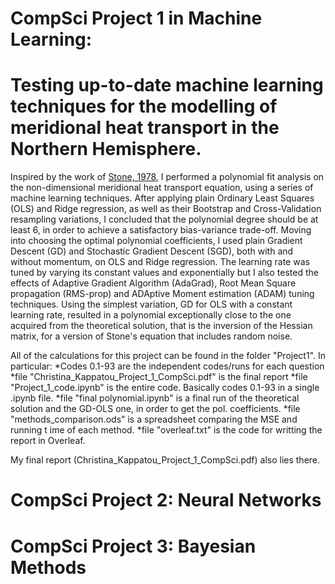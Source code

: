 # CompSci Project 1 in Machine Learning: 
# Testing up-to-date machine learning techniques for the modelling of meridional heat transport in the Northern Hemisphere.

Inspired by the work of [Stone, 1978](https://www.sciencedirect.com/science/article/pii/0377026578900064), I performed a polynomial fit analysis on the non-dimensional meridional heat transport equation, using a series of machine learning techniques. After applying plain Ordinary Least Squares (OLS) and Ridge regression, as well as their Bootstrap and Cross-Validation resampling variations, I concluded that the polynomial degree should be at least 6, in order to achieve a satisfactory bias-variance trade-off. Moving into choosing the optimal polynomial coefficients, I used plain Gradient Descent (GD) and Stochastic Gradient Descent (SGD), both with and without momentum, on OLS and Ridge regression. The learning rate was tuned by varying its constant values and exponentially but I also tested the effects of Adaptive Gradient Algorithm (AdaGrad), Root Mean Square propagation (RMS-prop) and ADAptive Moment estimation (ADAM) tuning techniques. Using the simplest variation, GD for OLS with a constant learning rate, resulted in a polynomial exceptionally close to the one acquired from the theoretical solution, that is the inversion of the Hessian matrix, for a version of Stone's equation that includes random noise. 

All of the calculations for this project can be found in the folder "Project1". In particular:
*Codes 0.1-93 are the independent codes/runs for each question
*file "Christina_Kappatou_Project_1_CompSci.pdf" is the final report
*file "Project_1_code.ipynb" is the entire code. Basically codes 0.1-93 in a single .ipynb file.
*file "final polynomial.ipynb" is a final run of the theoretical solution and the GD-OLS one, in order to get the pol. coefficients. 
*file "methods_comparison.ods" is a spreadsheet comparing the MSE and running t ime of each method.
*file "overleaf.txt" is the code for writting the report in Overleaf.

My final report (Christina_Kappatou_Project_1_CompSci.pdf) also lies there.

# CompSci Project 2: Neural Networks

# CompSci Project 3: Bayesian Methods

